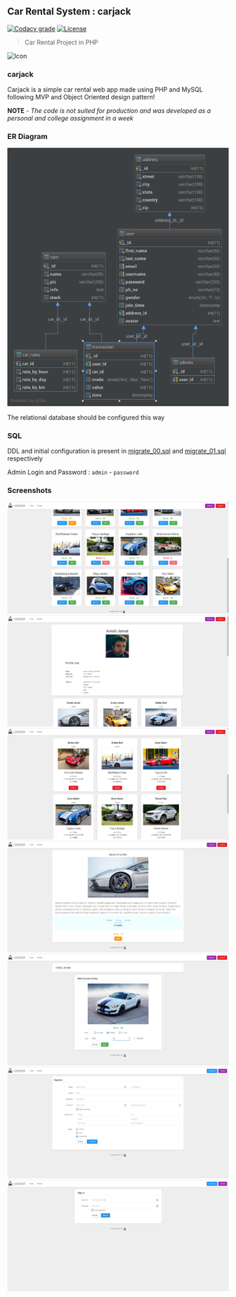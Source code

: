 ## Car Rental System : carjack
[![Codacy grade](https://img.shields.io/codacy/grade/442c898ff2c64dc9956a214bbc9c5b80.svg)]()
[![License](https://img.shields.io/badge/License-Apache%202.0-blue.svg)](https://opensource.org/licenses/Apache-2.0)  
> Car Rental Project in PHP

![Icon](http://res.cloudinary.com/amuroboclub/image/upload/v1488898371/carjack_rvksdf.png)

### carjack
Carjack is a simple car rental web app made using PHP and MySQL following MVP and Object Oriented design pattern!

**NOTE** - *The code is not suited for production and was developed as a personal and college assignment in a week* 

### ER Diagram

![](er_diagram.png)

The relational database should be configured this way

### SQL

DDL and initial configuration is present in [migrate_00.sql](migrate_00.sql) and [migrate_01.sql](migrate_01.sql) respectively

Admin Login and Password : `admin` - `password`

### Screenshots
![](screenshots/ss1.png)
![](screenshots/ss2.png)
![](screenshots/ss3.png)
![](screenshots/ss4.png)
![](screenshots/ss5.png)
![](screenshots/ss6.png)
![](screenshots/ss7.png)


